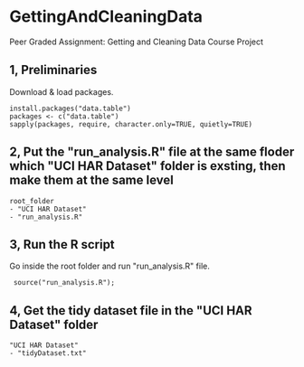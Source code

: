 # GettingAndCleaningData
Peer Graded Assignment: Getting and Cleaning Data Course Project

1, Preliminaries
-------------

Download & load packages.

```{r}
install.packages("data.table")
packages <- c("data.table")
sapply(packages, require, character.only=TRUE, quietly=TRUE)
```

2, Put the "run_analysis.R" file at the same floder which "UCI HAR Dataset" folder is exsting, then make them at the same level
-------------------------------------------------------------------------------------------

```{r}
root_folder
- "UCI HAR Dataset"
- "run_analysis.R"
```

3, Run the R script
-------------------

Go inside the root folder and run "run_analysis.R" file.
```{r}
 source("run_analysis.R");
```

4, Get the tidy dataset file in the "UCI HAR Dataset" folder
---------------------------------------------------------

```{r}
"UCI HAR Dataset"
- "tidyDataset.txt"
```

